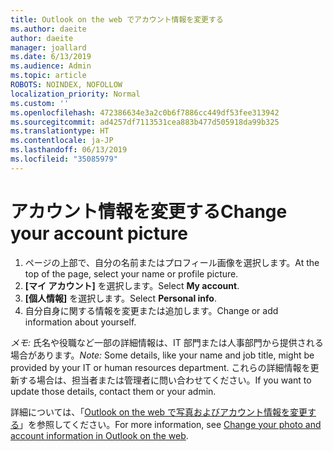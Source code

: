 ```yaml
---
title: Outlook on the web でアカウント情報を変更する
ms.author: daeite
author: daeite
manager: joallard
ms.date: 6/13/2019
ms.audience: Admin
ms.topic: article
ROBOTS: NOINDEX, NOFOLLOW
localization_priority: Normal
ms.custom: ''
ms.openlocfilehash: 472386634e3a2c0b6f7886cc449df53fee313942
ms.sourcegitcommit: ad4257df7113531cea883b477d505918da99b325
ms.translationtype: HT
ms.contentlocale: ja-JP
ms.lasthandoff: 06/13/2019
ms.locfileid: "35085979"
---
```

# <a name="change-your-account-information"></a><span data-ttu-id="7ca81-102">アカウント情報を変更する</span><span class="sxs-lookup"><span data-stu-id="7ca81-102">Change your account picture</span></span>

1. <span data-ttu-id="7ca81-103">ページの上部で、自分の名前またはプロフィール画像を選択します。</span><span class="sxs-lookup"><span data-stu-id="7ca81-103">At the top of the page, select your name or profile picture.</span></span>
1. <span data-ttu-id="7ca81-104">**[マイ アカウント]** を選択します。</span><span class="sxs-lookup"><span data-stu-id="7ca81-104">Select **My account**.</span></span>
1. <span data-ttu-id="7ca81-105">**[個人情報]** を選択します。</span><span class="sxs-lookup"><span data-stu-id="7ca81-105">Select **Personal info**.</span></span>
1. <span data-ttu-id="7ca81-106">自分自身に関する情報を変更または追加します。</span><span class="sxs-lookup"><span data-stu-id="7ca81-106">Change or add information about yourself.</span></span>

<span data-ttu-id="7ca81-107">*メモ:* 氏名や役職など一部の詳細情報は、IT 部門または人事部門から提供される場合があります。</span><span class="sxs-lookup"><span data-stu-id="7ca81-107">*Note:* Some details, like your name and job title, might be provided by your IT or human resources department.</span></span> <span data-ttu-id="7ca81-108">これらの詳細情報を更新する場合は、担当者または管理者に問い合わせてください。</span><span class="sxs-lookup"><span data-stu-id="7ca81-108">If you want to update those details, contact them or your admin.</span></span>

<span data-ttu-id="7ca81-109">詳細については、「[Outlook on the web で写真およびアカウント情報を変更する](https://support.office.com/article/b2dbb289-851d-4bed-93c3-3e136f5659ec)」を参照してください。</span><span class="sxs-lookup"><span data-stu-id="7ca81-109">For more information, see [Change your photo and account information in Outlook on the web](https://support.office.com/article/b2dbb289-851d-4bed-93c3-3e136f5659ec).</span></span>